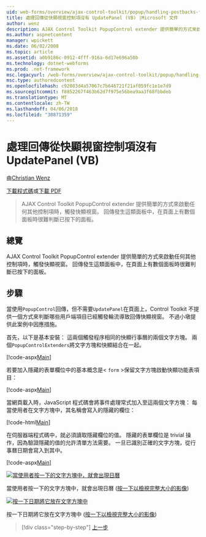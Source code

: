 ```yaml
---
uid: web-forms/overview/ajax-control-toolkit/popup/handling-postbacks-from-a-popup-control-without-an-updatepanel-vb
title: 處理回傳從快顯視窗控制項沒有 UpdatePanel (VB) |Microsoft 文件
author: wenz
description: AJAX Control Toolkit PopupControl extender 提供簡單的方式來啟動任何其他控制項時，觸發快顯視窗。 當回傳 su 中...
ms.author: aspnetcontent
manager: wpickett
ms.date: 06/02/2008
ms.topic: article
ms.assetid: a0b9186c-0912-4fff-916a-6d17e696a50b
ms.technology: dotnet-webforms
ms.prod: .net-framework
msc.legacyurl: /web-forms/overview/ajax-control-toolkit/popup/handling-postbacks-from-a-popup-control-without-an-updatepanel-vb
msc.type: authoredcontent
ms.openlocfilehash: c92083d4a57067c7b646721f21af059fc1e1e7d9
ms.sourcegitcommit: f8852267f463b62d7f975e56bea9aa3f68fbbdeb
ms.translationtype: MT
ms.contentlocale: zh-TW
ms.lasthandoff: 04/06/2018
ms.locfileid: "30871359"
---
```

<a name="handling-postbacks-from-a-popup-control-without-an-updatepanel-vb"></a>處理回傳從快顯視窗控制項沒有 UpdatePanel (VB)
====================
由[Christian Wenz](https://github.com/wenz)

[下載程式碼](http://download.microsoft.com/download/9/3/f/93f8daea-bebd-4821-833b-95205389c7d0/PopupControl3.vb.zip)或[下載 PDF](http://download.microsoft.com/download/2/d/c/2dc10e34-6983-41d4-9c08-f78f5387d32b/popupcontrol3VB.pdf)

> AJAX Control Toolkit PopupControl extender 提供簡單的方式來啟動任何其他控制項時，觸發快顯視窗。 回傳發生這類面板中，在頁面上有數個面板時很難判斷已按下的面板。


## <a name="overview"></a>總覽

AJAX Control Toolkit PopupControl extender 提供簡單的方式來啟動任何其他控制項時，觸發快顯視窗。 回傳發生這類面板中，在頁面上有數個面板時很難判斷已按下的面板。

## <a name="steps"></a>步驟

當使用`PopupControl`回傳，但不需要`UpdatePanel`在頁面上，Control Toolkit 不提供一個方式來判斷哪些用戶端項目已經觸發輪流導致回傳快顯視窗。 不過小墩提供此案例中因應措施。

首先，以下是基本安裝： 這兩個觸發程序相同的快顯行事曆的兩個文字方塊。 兩個`PopupControlExtenders`將文字方塊和快顯結合在一起。

[!code-aspx[Main](handling-postbacks-from-a-popup-control-without-an-updatepanel-vb/samples/sample1.aspx)]

若要加入隱藏的表單欄位中的基本概念是&lt; `form` &gt;保留文字方塊啟動快顯功能表項目：

[!code-aspx[Main](handling-postbacks-from-a-popup-control-without-an-updatepanel-vb/samples/sample2.aspx)]

當網頁載入時，JavaScript 程式碼會將事件處理常式加入至這兩個文字方塊： 每當使用者在文字方塊中，其名稱會寫入的隱藏的欄位：

[!code-html[Main](handling-postbacks-from-a-popup-control-without-an-updatepanel-vb/samples/sample3.html)]

在伺服器端程式碼中，就必須讀取隱藏欄位的值。 隱藏的表單欄位是 trivial 操作，因為驗證隱藏的值的允許清單方法需要。 一旦已識別正確的文字方塊，從行事曆日期會寫入到其中。

[!code-aspx[Main](handling-postbacks-from-a-popup-control-without-an-updatepanel-vb/samples/sample4.aspx)]


[![當使用者按一下的文字方塊中，就會出現日曆](handling-postbacks-from-a-popup-control-without-an-updatepanel-vb/_static/image2.png)](handling-postbacks-from-a-popup-control-without-an-updatepanel-vb/_static/image1.png)

當使用者按一下的文字方塊中，就會出現日曆 ([按一下以檢視完整大小的影像](handling-postbacks-from-a-popup-control-without-an-updatepanel-vb/_static/image3.png))


[![按一下日期將它放在文字方塊中](handling-postbacks-from-a-popup-control-without-an-updatepanel-vb/_static/image5.png)](handling-postbacks-from-a-popup-control-without-an-updatepanel-vb/_static/image4.png)

按一下日期將它放在文字方塊中 ([按一下以檢視完整大小的影像](handling-postbacks-from-a-popup-control-without-an-updatepanel-vb/_static/image6.png))

> [!div class="step-by-step"]
> [上一步](handling-postbacks-from-a-popup-control-with-an-updatepanel-vb.md)
